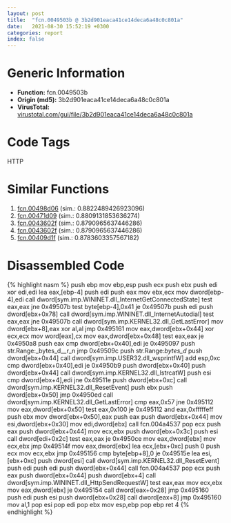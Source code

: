 ```yaml
---
layout: post
title:  "fcn.0049503b @ 3b2d901eaca41ce14deca6a48c0c801a"
date:   2021-08-30 15:52:19 +0300
categories: report
index: false
---
```


# Generic Information
- **Function:** fcn.0049503b
- **Origin (md5):** 3b2d901eaca41ce14deca6a48c0c801a
- **VirusTotal:** [virustotal.com/gui/file/3b2d901eaca41ce14deca6a48c0c801a][virustotal_ref]

# Code Tags
<span class="tag" id="HTTP">HTTP</span>


# Similar Functions

1. [fcn.00498d06][similar_1_ref] (sim.: 0.8822489426923096)
2. [fcn.00471d09][similar_2_ref] (sim.: 0.8809131853636274)
3. [fcn.0043602f][similar_3_ref] (sim.: 0.8790965637446286)
4. [fcn.0043602f][similar_4_ref] (sim.: 0.8790965637446286)
5. [fcn.00409d1f][similar_5_ref] (sim.: 0.8783603357567182)


# Disassembled Code

{% highlight nasm %}
push ebp
mov ebp,esp
push ecx
push ebx
push edi
xor edi,edi
lea eax,[ebp-4]
push edi
push eax
mov ebx,ecx
mov dword[ebp-4],edi
call dword[sym.imp.WININET.dll_InternetGetConnectedState]
test eax,eax
jne 0x49507b
test byte[ebp-4],0x41
je 0x49507b
push edi
push dword[ebx+0x78]
call dword[sym.imp.WININET.dll_InternetAutodial]
test eax,eax
jne 0x49507b
call dword[sym.imp.KERNEL32.dll_GetLastError]
mov dword[ebx+8],eax
xor al,al
jmp 0x495161
mov eax,dword[ebx+0x44]
xor ecx,ecx
mov word[eax],cx
mov eax,dword[ebx+0x48]
test eax,eax
je 0x4950a8
push eax
cmp dword[ebx+0x40],edi
je 0x495097
push str.Range:_bytes_d__r_n
jmp 0x49509c
push str.Range:_bytes_d_
push dword[ebx+0x44]
call dword[sym.imp.USER32.dll_wsprintfW]
add esp,0xc
cmp dword[ebx+0x40],edi
je 0x4950b9
push dword[ebx+0x40]
push dword[ebx+0x44]
call dword[sym.imp.KERNEL32.dll_lstrcatW]
push esi
cmp dword[ebx+4],edi
jne 0x49511e
push dword[ebx+0xc]
call dword[sym.imp.KERNEL32.dll_ResetEvent]
push ebx
push dword[ebx+0x50]
jmp 0x4950ed
call dword[sym.imp.KERNEL32.dll_GetLastError]
cmp eax,0x57
jne 0x495112
mov eax,dword[ebx+0x50]
test eax,0x100
je 0x495112
and eax,0xfffffeff
push ebx
mov dword[ebx+0x50],eax
push eax
push dword[ebx+0x44]
mov esi,dword[ebx+0x30]
mov edi,dword[ebx]
call fcn.004a4537
pop ecx
push eax
push dword[ebx+0x44]
mov ecx,ebx
push dword[ebx+0x3c]
push esi
call dword[edi+0x2c]
test eax,eax
je 0x4950ce
mov eax,dword[ebx]
mov ecx,ebx
jmp 0x49514f
mov eax,dword[ebx]
lea ecx,[ebx+0xc]
push 0
push ecx
mov ecx,ebx
jmp 0x495156
cmp byte[ebp+8],0
je 0x49515e
lea esi,[ebx+0xc]
push dword[esi]
call dword[sym.imp.KERNEL32.dll_ResetEvent]
push edi
push edi
push dword[ebx+0x44]
call fcn.004a4537
pop ecx
push eax
push dword[ebx+0x44]
push dword[ebx+4]
call dword[sym.imp.WININET.dll_HttpSendRequestW]
test eax,eax
mov ecx,ebx
mov eax,dword[ebx]
je 0x495154
call dword[eax+0x28]
jmp 0x495160
push edi
push esi
push dword[ebx+0x28]
call dword[eax+8]
jmp 0x495160
mov al,1
pop esi
pop edi
pop ebx
mov esp,ebp
pop ebp
ret 4
{% endhighlight %}


[similar_1_ref]: /report/fcn.00498d06@3b2d901eaca41ce14deca6a48c0c801a
[similar_2_ref]: /report/fcn.00471d09@d96761eb00d2d97e2b6f5ffffed0b46a
[similar_3_ref]: /report/fcn.0043602f@53687e619dcac7d709f306d061d8daeb
[similar_4_ref]: /report/fcn.0043602f@ba5ec83721de3ca10b3c9583f3b2c6a1
[similar_5_ref]: /report/fcn.00409d1f@418e0921f3a9bd4f5bc0dcc59623b5a1
[virustotal_ref]: https://www.virustotal.com/gui/file/3b2d901eaca41ce14deca6a48c0c801a